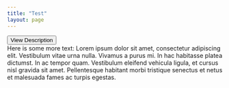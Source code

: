 ```yaml
---
title: "Test"
layout: page
---
```


<input type="button" onclick="growDiv()" value="View Description" id="more-button">

<div class="grow-content" id='grow'>
  <div class='measuringWrapper'>
    <div class="text">Here is some more text: Lorem ipsum dolor sit amet, consectetur adipiscing elit. Vestibulum vitae urna nulla. Vivamus a purus mi. In hac habitasse platea dictumst. In ac tempor quam. Vestibulum eleifend vehicula ligula, et cursus nisl gravida sit
      amet. Pellentesque habitant morbi tristique senectus et netus et malesuada fames ac turpis egestas.</div>
  </div>
</div>


<script>
  function growDiv() {
    var growDiv = document.getElementById('grow');
    if (growDiv.clientHeight) {
      growDiv.style.height = 0;
    } else {
      var wrapper = document.querySelector('.measuringWrapper');
      growDiv.style.height = wrapper.clientHeight + "px";
    }
    document.getElementById("more-button").value = document.getElementById("more-button").value == 'Read more' ? 'Read less' : 'Read more';
  }
</script>